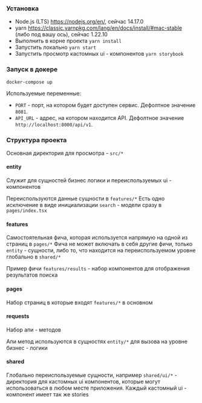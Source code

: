 ### Установка

- Node.js (LTS) https://nodejs.org/en/, сейчас 14.17.0
- yarn https://classic.yarnpkg.com/lang/en/docs/install/#mac-stable (либо под вашу ось), сейчас  1.22.10
- Выполнить в корне проекта `yarn install`
- Запустить локально `yarn start`
- Запустить просмотр кастомных ui - компонентов `yarn storybook`

### Запуск в докере
```
docker-compose up
```
Используемые переменные:
- `PORT` - порт, на котором будет доступен сервис. Дефолтное значение `8081`.
- `API_URL` - адрес, на котором находится API. Дефолтное значение `http://localhost:8000/api/v1`.


### Структура проекта

Основная директория для просмотра - `src/*`

#### entity
Служит для сущностей бизнес логики и переиспользуемых ui - компонентов

Переиспользуются данные сущности в `features/*`
Есть одно исключение в виде инициализации `search` - модели сразу в `pages/index.tsx`


#### features
Самостоятельная фича, которая используется напрямую на одной из страниц в `pages/*`
Фича не может включать в себя другие фичи, только `entity` - сущности, либо то, что находится на переиспользуемом уровне глобально в `shared/*`

Пример фичи `features/results` - набор компонентов для отображения результатов поиска

#### pages

Набор страниц в которые входят `features/*` в основном


#### requests

Набор апи - методов

Апи метод используются в сущностях `entity/*` для вызова на уровне бизнес - логики

#### shared

Глобально переиспользуемые сущности, например `shared/ui/*` - директория для кастомных ui компонентов, которые могут использоваться в любом месте приложения. Каждый кастомный ui - компонент имеет так же stories
